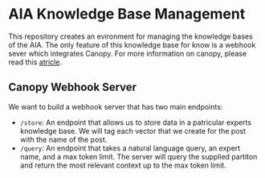 # AIA Knowledge Base Management

This repository creates an evironment for managing the knowledge bases of the
AIA. The only feature of this knowledge base for know is a webhook sever which
integrates Canopy. For more information on canopy, please read this
[atricle](https://www.pinecone.io/blog/canopy-rag-framework/).

## Canopy Webhook Server

We want to build a webhook server that has two main endpoints:

- `/store`: An endpoint that allows us to store data in a patricular experts
  knowledge base. We will tag each vector that we create for the post with the
  name of the post.
- `/query`: An endpoint that takes a natural language query, an expert name, and
  a max token limit. The server will query the supplied partiton and return the
  most relevant context up to the max token limit.
